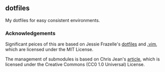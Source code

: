 ## dotfiles

My dotfiles for easy consistent environments.


### Acknowledgements
Significant peices of this are based on Jessie Frazelle's [dotfiles](https://github.com/jfrazelle/dotfiles) 
and [.vim](https://github.com/jfrazelle/.vim), which are licensed under the MIT License.

The management of submodules is based on Chris Jean's [article](https://chrisjean.com/git-submodules-adding-using-removing-and-updating/),
which is licensed under the Creative Commons (CC0 1.0 Universal) License.

